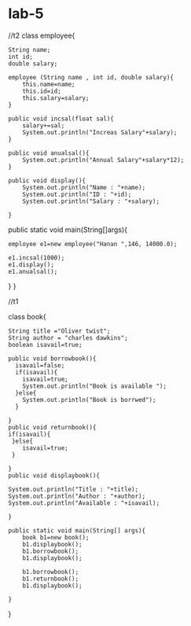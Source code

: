 # lab-5
//t2
class employee{

	String name;
	int id;
	double salary;

	employee (String name , int id, double salary){
		this.name=name;
		this.id=id;
		this.salary=salary;
	}

	public void incsal(float sal){
		salary+=sal;
		System.out.println("Increas Salary"+salary);
	}

	public void anualsal(){
		System.out.println("Annual Salary"+salary*12);
	}

	public void display(){
		System.out.println("Name : "+name);
		System.out.println("ID : "+id);
		System.out.println("Salary : "+salary);

	}

public static void main(String[]args){

	employee e1=new employee("Hanan ",146, 14000.0);
	
	e1.incsal(1000);
	e1.display();
	e1.anualsal();
}
}

//t1

class book{
 	
    String title ="Oliver twist";
    String author = "charles dawkins";
    boolean isavail=true;
    
    public void borrowbook(){
      isavail=false;
      if(isavail){
        isavail=true;
      	System.out.println("Book is available ");
      }else{
        System.out.println("Book is borrwed");
      }

    }
    public void returnbook(){
    if(isavail){
     }else{
        isavail=true;
     }
 
    }
    public void displaybook(){
    
    System.out.println("Title : "+title);
    System.out.println("Author : "+author);
    System.out.println("Available : "+isavail);

    }

    public static void main(String[] args){
    	book b1=new book();
        b1.displaybook();
        b1.borrowbook();
        b1.displaybook();

        b1.borrowbook();
        b1.returnbook();
        b1.displaybook();

    }
}
